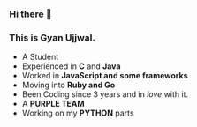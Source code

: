 ### Hi there 👋
### This is Gyan Ujjwal.

<!--
**sKaiCzar/SKaiCzar** is a ✨ _special_ ✨ repository because its `README.md` (this file) appears on your GitHub profile.
--->
- A Student 
- Experienced in **C** and **Java**
- Worked in **JavaScript and some frameworks**
- Moving into **Ruby and Go**
- Been Coding since 3 years and in *love* with it.
- A **PURPLE TEAM**
- Working on my **PYTHON** parts



